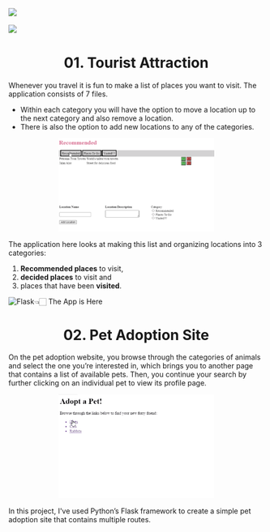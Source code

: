 

<a align='right' href="https://www.python.org/"><img src="http://ForTheBadge.com/images/badges/made-with-python.svg"/></a>

<a align='left' href="https://github.com/Emon-ProCoder7"><img src="https://img.shields.io/badge/author-MdTabassumHossainEmon-teal"/></a>


<h1 align = 'center'><strong>01. Tourist Attraction </strong></h1>

Whenever you travel it is fun to make a list of places you want to visit.  The application consists of 7 files.

- Within each category you will have the option to move a location up to the next category and also remove a location.
- There is also the option to add new locations to any of the categories. 

 <p align ='center'><img alt="Profile" width="307px" src="https://raw.githubusercontent.com/Emon-ProCoder7/flask_framework/master/TouristAttraction_app/Travel.gif"></p>

The application here looks at making this list and organizing locations into 3 categories:
   1. **Recommended places** to visit, 
   2. **decided places** to visit and 
   3. places that have been **visited**. 
  
 



👈🏻 The App is Here[<img align="left" alt="Flask" src="https://img.shields.io/badge/flask%20-%23000.svg?&style=for-the-badge&logo=flask&logoColor=white"/>](https://github.com/Emon-ProCoder7/flask_framework)



<h1 align = 'center'><strong>02. Pet Adoption Site </strong></h1>  

  On the pet adoption website, you browse through the categories of animals and select the one you’re interested in, which brings you to another page that contains a list of available pets. Then, you continue your search by further clicking on an individual pet to view its profile page.
  
 <p align ='center'><img alt="Profile" width="307px" src="https://raw.githubusercontent.com/Emon-ProCoder7/flask_framework/master/first_app/pet_adoption.gif"></p>

In this project, I've used Python’s Flask framework to create a simple pet adoption site that contains multiple routes.



<br><br><br><br>
